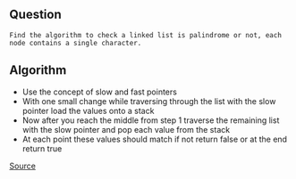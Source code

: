 ## Question

```
Find the algorithm to check a linked list is palindrome or not, each node contains a single character.
```

## Algorithm

* Use the concept of slow and fast pointers 
* With one small change while traversing through the list with the slow pointer load  the values onto a stack 
* Now after you reach the middle from step 1 traverse the remaining list with the slow pointer and pop each value from the stack 
* At each point these values should match if not return false or at the end return true

[Source](http://www.careercup.com/question?id=12804667)
